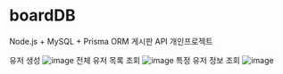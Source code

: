 # boardDB
Node.js + MySQL + Prisma ORM 게시판 API 개인프로젝트

유저 생성
![image](https://github.com/user-attachments/assets/5214c008-3726-4ff2-85a4-836f15c45b91)
전체 유저 목록 조회
![image](https://github.com/user-attachments/assets/1b822add-89f6-45cf-848a-4d8c1babcba3)
특정 유저 정보 조회
![image](https://github.com/user-attachments/assets/3898bd8a-3c07-4954-905d-08b8c3346dbd)
